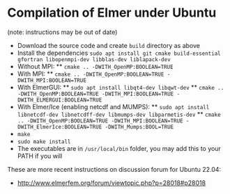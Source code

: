 Compilation of Elmer under Ubuntu
=================================

(note: instructions may be out of date)


 * Download the source code and create `build` directory as above
 * Install the dependencies `sudo apt install git cmake build-essential gfortran libopenmpi-dev libblas-dev liblapack-dev`
 * Without MPI:
    ** `cmake .. -DWITH_OpenMP:BOOLEAN=TRUE`
 * With MPI:
    ** `cmake .. -DWITH_OpenMP:BOOLEAN=TRUE -DWITH_MPI:BOOLEAN=TRUE`
 * With ElmerGUI:
    ** `sudo apt install libqt4-dev libqwt-dev`
    ** `cmake .. -DWITH_OpenMP:BOOLEAN=TRUE -DWITH_MPI:BOOLEAN=TRUE -DWITH_ELMERGUI:BOOLEAN=TRUE`
 * With Elmer/Ice (enabling netcdf and MUMPS):
    ** `sudo apt install libnetcdf-dev libnetcdff-dev libmumps-dev libparmetis-dev`
    ** `cmake .. -DWITH_OpenMP:BOOLEAN=TRUE -DWITH_MPI:BOOLEAN=TRUE -DWITH_ElmerIce:BOOLEAN=TRUE -DWITH_Mumps:BOOL=TRUE` 
 * `make`
 * `sudo make install`
 * The executables are in `/usr/local/bin` folder, you may add this to your PATH if you will


These are more recent instructions on discussion forum for Ubuntu 22.04:
* http://www.elmerfem.org/forum/viewtopic.php?p=28018#p28018